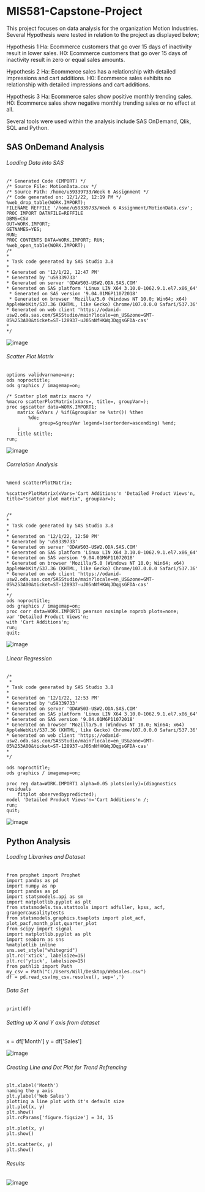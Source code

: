 # MIS581-Capstone-Project

This project focuses on data analysis for the organization Motion Industries.
Several Hypothesis were tested in relation to the project as displayed below;

Hypothesis 1
Ha: Ecommerce customers that go over 15 days of inactivity result in lower sales.
H0: Ecommerce customers that go over 15 days of inactivity result in zero or equal sales amounts.

Hypothesis 2
Ha: Ecommerce sales has a relationship with detailed impressions and cart additions.
H0: Ecommerce sales exhibits no relationship with detailed impressions and cart additions.

Hypothesis 3
Ha: Ecommerce sales show positive monthly trending sales.
H0: Ecommerce sales show negative monthly trending sales or no effect at all.

Several tools were used within the analysis include SAS OnDemand, Qlik, SQL and Python. 


## SAS OnDemand Analysis

###### Loading Data into SAS

	/* Generated Code (IMPORT) */
	/* Source File: MotionData.csv */
	/* Source Path: /home/u59339733/Week 6 Assignment */
	/* Code generated on: 12/1/22, 12:19 PM */
  	%web_drop_table(WORK.IMPORT);
	FILENAME REFFILE '/home/u59339733/Week 6 Assignment/MotionData.csv';
	PROC IMPORT DATAFILE=REFFILE
	DBMS=CSV
	OUT=WORK.IMPORT;
	GETNAMES=YES;
	RUN;
	PROC CONTENTS DATA=WORK.IMPORT; RUN;
	%web_open_table(WORK.IMPORT);
	/*
 	*
 	* Task code generated by SAS Studio 3.8 
 	*
 	* Generated on '12/1/22, 12:47 PM' 
 	* Generated by 'u59339733' 
 	* Generated on server 'ODAWS03-USW2.ODA.SAS.COM' 
 	* Generated on SAS platform 'Linux LIN X64 3.10.0-1062.9.1.el7.x86_64' 
	 * Generated on SAS version '9.04.01M6P11072018' 
	 * Generated on browser 'Mozilla/5.0 (Windows NT 10.0; Win64; x64) AppleWebKit/537.36 (KHTML, like Gecko) Chrome/107.0.0.0 Safari/537.36' 
 	* Generated on web client 'https://odamid-usw2.oda.sas.com/SASStudio/main?locale=en_US&zone=GMT-05%253A00&ticket=ST-128937-uJ05nNfHKWqJDqgsGFDA-cas' 
 	*
 	*/

![image](https://user-images.githubusercontent.com/119618876/205128311-f658f553-540d-49e7-8421-08533d091032.png)


###### Scatter Plot Matrix
	options validvarname=any;
	ods noproctitle;
	ods graphics / imagemap=on;
	
	/* Scatter plot matrix macro */
	%macro scatterPlotMatrix(xVars=, title=, groupVar=);
	proc sgscatter data=WORK.IMPORT1;
		matrix &xVars / %if(&groupVar ne %str()) %then
			%do;
				group=&groupVar legend=(sortorder=ascending) %end;
		;
		title &title;
	run;

![image](https://user-images.githubusercontent.com/119618876/205128351-e8a66de7-c738-4bc6-a698-ffbde3e77cca.png)


###### Correlation Analysis
	
	%mend scatterPlotMatrix;

	%scatterPlotMatrix(xVars='Cart Additions'n 'Detailed Product Views'n, 
	title="Scatter plot matrix", groupVar=);
	

	/*
 	*
 	* Task code generated by SAS Studio 3.8 
 	*
 	* Generated on '12/1/22, 12:50 PM' 
 	* Generated by 'u59339733' 
 	* Generated on server 'ODAWS03-USW2.ODA.SAS.COM' 
 	* Generated on SAS platform 'Linux LIN X64 3.10.0-1062.9.1.el7.x86_64' 
 	* Generated on SAS version '9.04.01M6P11072018' 
 	* Generated on browser 'Mozilla/5.0 (Windows NT 10.0; Win64; x64) AppleWebKit/537.36 (KHTML, like Gecko) Chrome/107.0.0.0 Safari/537.36' 
 	* Generated on web client 'https://odamid-usw2.oda.sas.com/SASStudio/main?locale=en_US&zone=GMT-05%253A00&ticket=ST-128937-uJ05nNfHKWqJDqgsGFDA-cas' 
 	*
 	*/
	ods noproctitle;
	ods graphics / imagemap=on;
	proc corr data=WORK.IMPORT1 pearson nosimple noprob plots=none;
	var 'Detailed Product Views'n;
	with 'Cart Additions'n;
	run;
	quit;

![image](https://user-images.githubusercontent.com/119618876/205128031-3f557d46-4816-49eb-af9f-81a8b8c40e46.png)

###### Linear Regression

	/*
	 *
 	* Task code generated by SAS Studio 3.8 
 	*
 	* Generated on '12/1/22, 12:53 PM' 
	* Generated by 'u59339733' 
	* Generated on server 'ODAWS03-USW2.ODA.SAS.COM' 
 	* Generated on SAS platform 'Linux LIN X64 3.10.0-1062.9.1.el7.x86_64' 
 	* Generated on SAS version '9.04.01M6P11072018' 
 	* Generated on browser 'Mozilla/5.0 (Windows NT 10.0; Win64; x64) AppleWebKit/537.36 (KHTML, like Gecko) Chrome/107.0.0.0 Safari/537.36' 
 	* Generated on web client 'https://odamid-usw2.oda.sas.com/SASStudio/main?locale=en_US&zone=GMT-05%253A00&ticket=ST-128937-uJ05nNfHKWqJDqgsGFDA-cas' 
 	*
 	*/

	ods noproctitle;
	ods graphics / imagemap=on;

	proc reg data=WORK.IMPORT1 alpha=0.05 plots(only)=(diagnostics residuals 
		fitplot observedbypredicted);
	model 'Detailed Product Views'n='Cart Additions'n /;
	run;
	quit;
	
![image](https://user-images.githubusercontent.com/119618876/205128680-d6458e60-31f1-455d-af14-f964edff195e.png)


## Python Analysis

###### Loading Librarires and Dataset
	from prophet import Prophet
	import pandas as pd
	import numpy as np
	import pandas as pd
	import statsmodels.api as sm
	import matplotlib.pyplot as plt
	from statsmodels.tsa.stattools import adfuller, kpss, acf, grangercausalitytests
	from statsmodels.graphics.tsaplots import plot_acf, plot_pacf,month_plot,quarter_plot
	from scipy import signal
	import matplotlib.pyplot as plt
	import seaborn as sns 
	%matplotlib inline 
	sns.set_style("whitegrid")
	plt.rc('xtick', labelsize=15) 
	plt.rc('ytick', labelsize=15) 
	from pathlib import Path
	my_csv = Path("C:/Users/Will/Desktop/Websales.csv")
	df = pd.read_csv(my_csv.resolve(), sep=',')

###### Data Set
	print(df)



###### Setting up X and Y axis from dataset 
x = df['Month']
y = df['Sales']

![image](https://user-images.githubusercontent.com/119618876/205128951-766630e5-faee-4895-b752-25d60a500c96.png)


###### Creating Line and Dot Plot for Trend Refrencing
	plt.xlabel('Month')
	naming the y axis
	plt.ylabel('Web Sales')  
	plotting a line plot with it's default size
	plt.plot(x, y)
	plt.show()
	plt.rcParams['figure.figsize'] = 34, 15
  
	plt.plot(x, y)
	plt.show()
  
	plt.scatter(x, y)
	plt.show()
  
  
###### Results

![image](https://user-images.githubusercontent.com/119618876/205129073-b9c9e450-5c88-44dd-916e-2fec14c5b333.png)



